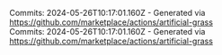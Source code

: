 Commits: 2024-05-26T10:17:01.160Z - Generated via https://github.com/marketplace/actions/artificial-grass
<br>
Commits: 2024-05-26T10:17:01.160Z - Generated via https://github.com/marketplace/actions/artificial-grass
<br>
